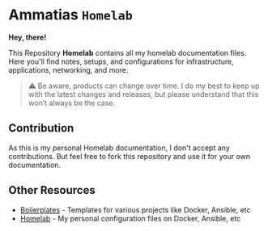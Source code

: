 # Ammatias `Homelab`


**Hey, there!**


This Repository **Homelab** contains all my homelab documentation files. Here you'll find notes, setups, and configurations for infrastructure, applications, networking, and more.

> :warning: Be aware, products can change over time. I do my best to keep up with the latest changes and releases, but please understand that this won’t always be the case.


## Contribution

As this is my personal Homelab documentation, I don't accept any contributions. But feel free to fork this repository and use it for your own documentation.

## Other Resources

- [Boilerplates](https://github.com/ammatias/boilerplates) - Templates for various projects like Docker, Ansible, etc
- [Homelab](https://github.com/ammatias/homelab) - My personal configuration files on Docker, Ansible, etc
